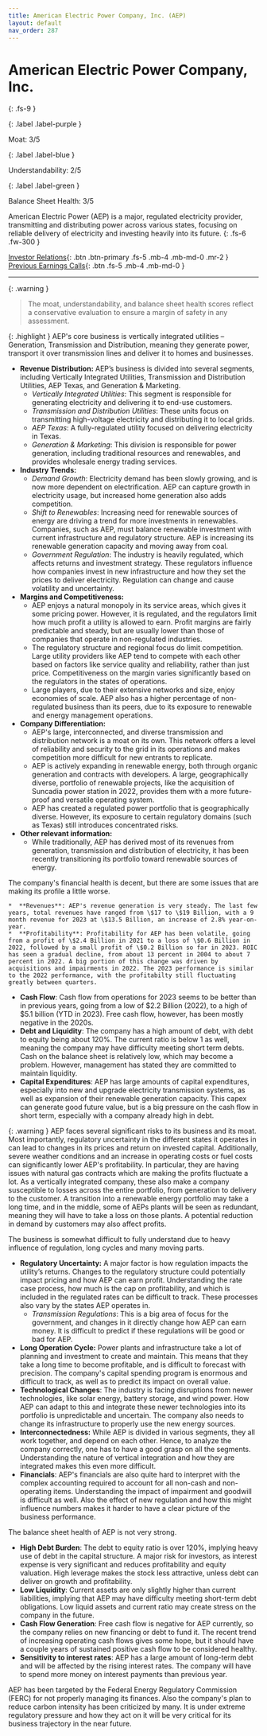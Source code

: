 ```yaml
---
title: American Electric Power Company, Inc. (AEP)
layout: default
nav_order: 287
---
```


# American Electric Power Company, Inc.
{: .fs-9 }

{: .label .label-purple }

Moat: 3/5

{: .label .label-blue }

Understandability: 2/5

{: .label .label-green }

Balance Sheet Health: 3/5

American Electric Power (AEP) is a major, regulated electricity provider, transmitting and distributing power across various states, focusing on reliable delivery of electricity and investing heavily into its future.
{: .fs-6 .fw-300 }

[Investor Relations](https://www.google.com/search?q=AEP+investor+relations){: .btn .btn-primary .fs-5 .mb-4 .mb-md-0 .mr-2 }
[Previous Earnings Calls](https://discountingcashflows.com/company/AEP/transcripts/){: .btn .fs-5 .mb-4 .mb-md-0 }

---

{: .warning }
>The moat, understandability, and balance sheet health scores reflect a conservative evaluation to ensure a margin of safety in any assessment.



{: .highlight }
AEP's core business is vertically integrated utilities – Generation, Transmission and Distribution, meaning they generate power, transport it over transmission lines and deliver it to homes and businesses.

*   **Revenue Distribution:** AEP’s business is divided into several segments, including Vertically Integrated Utilities, Transmission and Distribution Utilities, AEP Texas, and Generation & Marketing. 
    *   *Vertically Integrated Utilities*: This segment is responsible for generating electricity and delivering it to end-use customers. 
    *   *Transmission and Distribution Utilities*: These units focus on transmitting high-voltage electricity and distributing it to local grids. 
    *    *AEP Texas*: A fully-regulated utility focused on delivering electricity in Texas. 
    *   *Generation & Marketing*: This division is responsible for power generation, including traditional resources and renewables, and provides wholesale energy trading services.
*   **Industry Trends:**
    *   *Demand Growth*: Electricity demand has been slowly growing, and is now more dependent on electrification. AEP can capture growth in electricity usage, but increased home generation also adds competition.
    *   *Shift to Renewables*: Increasing need for renewable sources of energy are driving a trend for more investments in renewables. Companies, such as AEP, must balance renewable investment with current infrastructure and regulatory structure. AEP is increasing its renewable generation capacity and moving away from coal.
     *  *Government Regulation*: The industry is heavily regulated, which affects returns and investment strategy. These regulators influence how companies invest in new infrastructure and how they set the prices to deliver electricity. Regulation can change and cause volatility and uncertainty.
*   **Margins and Competitiveness:**
    *   AEP enjoys a natural monopoly in its service areas, which gives it some pricing power. However, it is regulated, and the regulators limit how much profit a utility is allowed to earn. Profit margins are fairly predictable and steady, but are usually lower than those of companies that operate in non-regulated industries.
    *   The regulatory structure and regional focus do limit competition. Large utility providers like AEP tend to compete with each other based on factors like service quality and reliability, rather than just price. Competitiveness on the margin varies significantly based on the regulators in the states of operations.
    *   Large players, due to their extensive networks and size, enjoy economies of scale. AEP also has a higher percentage of non-regulated business than its peers, due to its exposure to renewable and energy management operations.
*   **Company Differentiation:**
    *   AEP's large, interconnected, and diverse transmission and distribution network is a moat on its own. This network offers a level of reliability and security to the grid in its operations and makes competition more difficult for new entrants to replicate.
    *   AEP is actively expanding in renewable energy, both through organic generation and contracts with developers. A large, geographically diverse, portfolio of renewable projects, like the acquisition of Suncadia power station in 2022, provides them with a more future-proof and versatile operating system.
    *   AEP has created a regulated power portfolio that is geographically diverse. However, its exposure to certain regulatory domains (such as Texas) still introduces concentrated risks.
*   **Other relevant information:**
    *   While traditionally, AEP has derived most of its revenues from generation, transmission and distribution of electricity, it has been recently transitioning its portfolio toward renewable sources of energy.

  The company's financial health is decent, but there are some issues that are making its profile a little worse.

    *  **Revenues**: AEP's revenue generation is very steady. The last few years, total revenues have ranged from \$17 to \$19 Billion, with a 9 month revenue for 2023 at \$13.5 Billion, an increase of 2.8% year-on-year.
    *  **Profitability**: Profitability for AEP has been volatile, going from a profit of \$2.4 Billion in 2021 to a loss of \$0.6 Billion in 2022, followed by a small profit of \$0.2 Billion so far in 2023. ROIC has seen a gradual decline, from about 13 percent in 2004 to about 7 percent in 2022. A big portion of this change was driven by acquisitions and impairments in 2022. The 2023 performance is similar to the 2022 performance, with the profitabilty still fluctuating greatly between quarters.
   *  **Cash Flow**: Cash flow from operations for 2023 seems to be better than in previous years, going from a low of $2.2 Billion (2022), to a high of $5.1 billion (YTD in 2023). Free cash flow, however, has been mostly negative in the 2020s.
   *  **Debt and Liquidity**: The company has a high amount of debt, with debt to equity being about 120%. The current ratio is below 1 as well, meaning the company may have difficulty meeting short term debts. Cash on the balance sheet is relatively low, which may become a problem. However, management has stated they are committed to maintain liquidity.
   * **Capital Expenditures**: AEP has large amounts of capital expenditures, especially into new and upgrade electricity transmission systems, as well as expansion of their renewable generation capacity. This capex can generate good future value, but is a big pressure on the cash flow in short term, especially with a company already high in debt.

{: .warning }
AEP faces several significant risks to its business and its moat. Most importantly, regulatory uncertainty in the different states it operates in can lead to changes in its prices and return on invested capital. Additionally, severe weather conditions and an increase in operating costs or fuel costs can significantly lower AEP's profitability. In particular, they are having issues with natural gas contracts which are making the profits fluctuate a lot. As a vertically integrated company, these also make a company susceptible to losses across the entire portfolio, from generation to delivery to the customer. A transition into a renewable energy portfolio may take a long time, and in the middle, some of AEPs plants will be seen as redundant, meaning they will have to take a loss on those plants. A potential reduction in demand by customers may also affect profits.

  The business is somewhat difficult to fully understand due to heavy influence of regulation, long cycles and many moving parts.

*  **Regulatory Uncertainty:** A major factor is how regulation impacts the utility’s returns. Changes to the regulatory structure could potentially impact pricing and how AEP can earn profit. Understanding the rate case process, how much is the cap on profitability, and which is included in the regulated rates can be difficult to track. These processes also vary by the states AEP operates in.
    *   *Transmission Regulations*: This is a big area of focus for the government, and changes in it directly change how AEP can earn money. It is difficult to predict if these regulations will be good or bad for AEP.
*   **Long Operation Cycle:** Power plants and infrastructure take a lot of planning and investment to create and maintain. This means that they take a long time to become profitable, and is difficult to forecast with precision. The company's capital spending program is enormous and difficult to track, as well as to predict its impact on overall value.
*   **Technological Changes**: The industry is facing disruptions from newer technologies, like solar energy, battery storage, and wind power. How AEP can adapt to this and integrate these newer technologies into its portfolio is unpredictable and uncertain. The company also needs to change its infrastructure to properly use the new energy sources.
*  **Interconnectedness:** While AEP is divided in various segments, they all work together, and depend on each other. Hence, to analyze the company correctly, one has to have a good grasp on all the segments. Understanding the nature of vertical integration and how they are integrated makes this even more difficult.
*  **Financials**: AEP's financials are also quite hard to interpret with the complex accounting required to account for all non-cash and non-operating items. Understanding the impact of impairment and goodwill is difficult as well. Also the effect of new regulation and how this might influence numbers makes it harder to have a clear picture of the business performance.

  The balance sheet health of AEP is not very strong.

*  **High Debt Burden**: The debt to equity ratio is over 120%, implying heavy use of debt in the capital structure. A major risk for investors, as interest expense is very significant and reduces profitability and equity valuation. High leverage makes the stock less attractive, unless debt can deliver on growth and profitability.
*  **Low Liquidity**: Current assets are only slightly higher than current liabilities, implying that AEP may have difficulty meeting short-term debt obligations. Low liquid assets and current ratio may create stress on the company in the future.
*  **Cash Flow Generation**: Free cash flow is negative for AEP currently, so the company relies on new financing or debt to fund it. The recent trend of increasing operating cash flows gives some hope, but it should have a couple years of sustained positive cash flow to be considered healthy.
*  **Sensitivity to interest rates**: AEP has a large amount of long-term debt and will be affected by the rising interest rates. The company will have to spend more money on interest payments than previous year.

  AEP has been targeted by the Federal Energy Regulatory Commission (FERC) for not properly managing its finances. Also the company's plan to reduce carbon intensity has been criticized by many. It is under extreme regulatory pressure and how they act on it will be very critical for its business trajectory in the near future.
